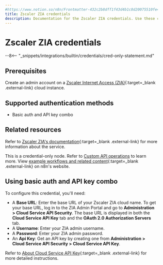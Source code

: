 ```yaml
---
#https://www.notion.so/n8n/Frontmatter-432c2b8dff1f43d4b1c8d20075510fe4
title: Zscaler ZIA credentials
description: Documentation for the Zscaler ZIA credentials. Use these credentials to authenticate Zscaler ZIA in n8n, a workflow automation platform.
---
```


# Zscaler ZIA credentials

--8<-- "_snippets/integrations/builtin/credentials/cred-only-statement.md"

## Prerequisites

Create an admin account on a [Zscaler Internet Access (ZIA)](https://www.zscaler.com/products/zscaler-internet-access){:target=_blank .external-link} cloud instance.

## Supported authentication methods

- Basic auth and API key combo

## Related resources

Refer to [Zscaler ZIA's documentation](https://help.zscaler.com/zia/getting-started-zia-api){:target=_blank .external-link} for more information about the service.

This is a credential-only node. Refer to [Custom API operations](/integrations/custom-operations/) to learn more. View [example workflows and related content](https://n8n.io/integrations/zscaler-zia/){:target=_blank .external-link} on n8n's website.

## Using basic auth and API key combo

To configure this credential, you'll need:

- A **Base URL**: Enter the base URL of your Zscaler ZIA cloud name. To get your base URL, log in to the ZIA Admin Portal and go to **Administration > Cloud Service API Security**. The base URL is displayed in both the **Cloud Service API Key** tab and the **OAuth 2.0 Authorization Servers** tab.
- A **Username**: Enter your ZIA admin username.
- A **Password**: Enter your ZIA admin password.
- An **Api Key**: Get an API key by creating one from **Administration > Cloud Service API Security > Cloud Service API Key**.

Refer to [About Cloud Service API Key](https://help.zscaler.com/zia/about-cloud-service-api-key){:target=_blank .external-link} for more detailed instructions.
